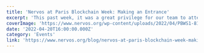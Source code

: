 ```yaml
---
title: 'Nervos at Paris Blockchain Week: Making an Entrance'
excerpt: 'This past week, it was a great privilege for our team to attend the Paris Blockchain Week. This prestigious event in Paris boasts being the “biggest Blockchain & Digital Assets event in Europe.” So, w'
coverImage: 'https://www.nervos.org/wp-content/uploads/2022/04/PBWS1-810x456.png'
date: '2022-04-20T16:00:00.000Z'
category: 'Events'
link: 'https://www.nervos.org/blog/nervos-at-paris-blockchain-week-making-an-entrance'
---
```


